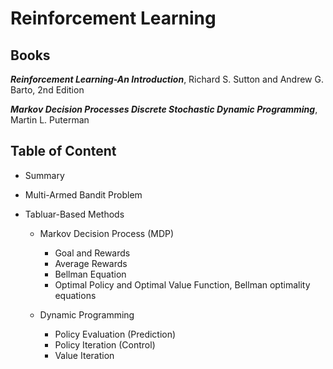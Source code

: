 # Reinforcement Learning

## Books

***Reinforcement Learning-An Introduction***, Richard S. Sutton and Andrew G. Barto, 2nd Edition

***Markov Decision Processes Discrete Stochastic Dynamic Programming***, Martin L. Puterman


## Table of Content

- Summary

- Multi-Armed Bandit Problem

- Tabluar-Based Methods
  - Markov Decision Process (MDP)
    - Goal and Rewards
    - Average Rewards
    - Bellman Equation
    - Optimal Policy and Optimal Value Function, Bellman optimality equations

  - Dynamic Programming
    - Policy Evaluation (Prediction)
    - Policy Iteration (Control)
    - Value Iteration
